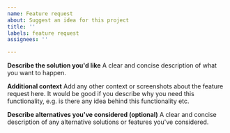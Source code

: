 ```yaml
---
name: Feature request
about: Suggest an idea for this project
title: ''
labels: feature request
assignees: ''

---
```


**Describe the solution you'd like**
A clear and concise description of what you want to happen.

**Additional context**
Add any other context or screenshots about the feature request here. It would be good if you describe why you need this functionality, e.g. is there any idea behind this functionality etc.

**Describe alternatives you've considered (optional)**
A clear and concise description of any alternative solutions or features you've considered.

